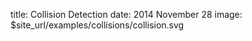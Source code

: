 title: Collision Detection
date: 2014 November 28
image: $site_url/examples/collisions/collision.svg